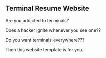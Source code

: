 ## Terminal Resume Website

Are you addicted to terminals?

Does a hacker ignite whenever you see one??

Do you want terminals everywhere???

Then this website template is for you.
